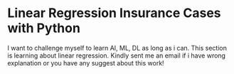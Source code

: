 # Linear Regression Insurance Cases with Python 
I want to challenge myself to learn AI, ML, DL as long as i can. This section is learning about linear regression. Kindly sent me an email if i have wrong explanation or you have any suggest about this work!
